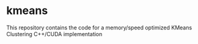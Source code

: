 kmeans
======

This repository contains the code for a memory/speed optimized KMeans Clustering C++/CUDA implementation
